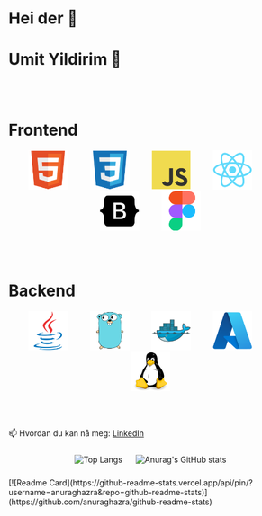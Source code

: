<p align="center">
  
# Hei der 👋

# Umit Yildirim 🚀

</p>

<br><br>

<p align="center">

# Frontend

</p>

<p align="center">
<img src="https://raw.githubusercontent.com/devicons/devicon/master/icons/html5/html5-original.svg" alt="html5" width="70" height="70"/>&nbsp;&nbsp;&nbsp;&nbsp;&nbsp;&nbsp;&nbsp;&nbsp;&nbsp; 
<img src="https://raw.githubusercontent.com/devicons/devicon/master/icons/css3/css3-original.svg" alt="css3" width="70" height="70"/>&nbsp;&nbsp;&nbsp;&nbsp;&nbsp;&nbsp;&nbsp;&nbsp;&nbsp;
<img src="https://raw.githubusercontent.com/devicons/devicon/master/icons/javascript/javascript-original.svg" alt="javascript" width="70" height="70"/>&nbsp;&nbsp;&nbsp;&nbsp;&nbsp;&nbsp;&nbsp;&nbsp;&nbsp;
<img src="https://raw.githubusercontent.com/devicons/devicon/master/icons/react/react-original.svg" alt="react" width="70" height="70"/>&nbsp;&nbsp;&nbsp;&nbsp;&nbsp;&nbsp;&nbsp;&nbsp;&nbsp; 
<img src="https://raw.githubusercontent.com/devicons/devicon/master/icons/bootstrap/bootstrap-plain.svg" alt="bootstrap" width="70" height="70"/>&nbsp;&nbsp;&nbsp;&nbsp;&nbsp;&nbsp;&nbsp;&nbsp;&nbsp; 
<img src="https://raw.githubusercontent.com/devicons/devicon/master/icons/figma/figma-original.svg" alt="figma" width="70" height="70"/>
</p>

<br><br>

<p align="center">

# Backend

</p>

<p align="center">
<img src="https://raw.githubusercontent.com/devicons/devicon/master/icons/java/java-original.svg" alt="java" width="70" height="70"/>&nbsp;&nbsp;&nbsp;&nbsp;&nbsp;&nbsp;&nbsp;&nbsp;&nbsp; 
<img src="https://raw.githubusercontent.com/devicons/devicon/master/icons/go/go-original.svg" alt="golang" width="70" height="70"/>&nbsp;&nbsp;&nbsp;&nbsp;&nbsp;&nbsp;&nbsp;&nbsp;&nbsp; 
<img src="https://raw.githubusercontent.com/devicons/devicon/master/icons/docker/docker-original.svg" alt="docker" width="70" height="70"/>&nbsp;&nbsp;&nbsp;&nbsp;&nbsp;&nbsp;&nbsp;&nbsp;&nbsp; 
<img src="https://raw.githubusercontent.com/devicons/devicon/master/icons/azure/azure-original.svg" alt="azure" width="70" height="70"/>&nbsp;&nbsp;&nbsp;&nbsp;&nbsp;&nbsp;&nbsp;&nbsp;&nbsp; 
<img src="https://raw.githubusercontent.com/devicons/devicon/master/icons/linux/linux-original.svg" alt="linux" width="70" height="70"/>
</p>

<br><br>

<p align="center">

📫 Hvordan du kan nå meg: [LinkedIn](https://www.linkedin.com/in/umit-yildirim57/)

</p>

<p align="center">
  <img src="https://github-readme-stats.vercel.app/api/top-langs/?username=yildirimsinop&layout=pie" alt="Top Langs" height="150" style="margin:10px" />
  <img src="https://github-readme-stats.vercel.app/api?username=yildirimsinop&hide=contribs,prs" alt="Anurag's GitHub stats" height="150" style="margin:10px" />
</p>
[![Readme Card](https://github-readme-stats.vercel.app/api/pin/?username=anuraghazra&repo=github-readme-stats)](https://github.com/anuraghazra/github-readme-stats)
